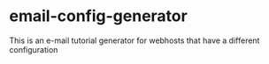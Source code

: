 # email-config-generator
This is an e-mail tutorial generator for webhosts that have a different configuration
